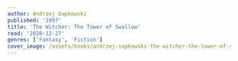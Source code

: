 ```yaml
---
author: Andrzej Sapkowski
published: '1997'
title: 'The Witcher: The Tower of Swallow'
read: '2020-12-27'
genres: ['Fantasy', 'Fiction']
cover_image: /assets/books/andrzej-sapkowski-the-witcher-the-tower-of-swallow.jpg
---
```

